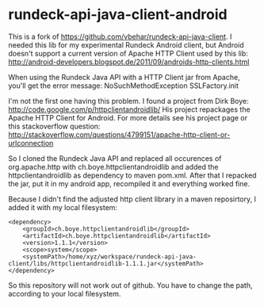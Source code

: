 rundeck-api-java-client-android
===============================

This is a fork of https://github.com/vbehar/rundeck-api-java-client.
I needed this lib for my experimental Rundeck Android client, but Android doesn't support a current version of Apache HTTP Client used by this lib:
http://android-developers.blogspot.de/2011/09/androids-http-clients.html

When using the Rundeck Java API with a HTTP Client jar from Apache, you'll get the error message:
NoSuchMethodException SSLFactory.init

I'm not the first one having this problem. I found a project from Dirk Boye:
http://code.google.com/p/httpclientandroidlib/
His project repackages the Apache HTTP Client for Android.
For more details see his project page or this stackoverflow question:
http://stackoverflow.com/questions/4799151/apache-http-client-or-urlconnection

So I cloned the Rundeck Java API and replaced all occurences of org.apache.http with ch.boye.httpclientandroidlib and added the httpclientandroidlib as dependency to maven pom.xml. 
After that I repacked the jar, put it in my android app, recompiled it and everything worked fine.

Because I didn't find the adjusted http client library in a maven reposirtory, I added it with my local filesystem:
<!-- HTTP Client for Android -->
    <dependency>
    	<groupId>ch.boye.httpclientandroidlib</groupId>
        <artifactId>ch.boye.httpclientandroidlib</artifactId>
        <version>1.1.1</version>
        <scope>system</scope>  
        <systemPath>/home/xyz/workspace/rundeck-api-java-client/libs/httpclientandroidlib-1.1.1.jar</systemPath>    
    </dependency>
So this repository will not work out of github. You have to change the path, according to your local filesystem.